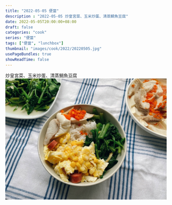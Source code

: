 ```yaml
---
title: "2022-05-05 便當"
description : "2022-05-05 炒皇宮菜、玉米炒蛋、清蒸鯛魚豆腐"
date: 2022-05-05T20:00:00+08:00
draft: false
categories: "cook"
series: "便當"
tags: ["便當", "lunchbox"]
thumbnail: "images/cook/2022/20220505.jpg"
usePageBundles: true
showReadTime: false
---
```


炒皇宮菜、玉米炒蛋、清蒸鯛魚豆腐
![2022-05-05 炒皇宮菜、玉米炒蛋、清蒸鯛魚豆腐](20220505_bento_1.jpg)


